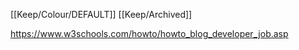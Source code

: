 [[Keep/Colour/DEFAULT]] [[Keep/Archived]] 

https://www.w3schools.com/howto/howto_blog_developer_job.asp
